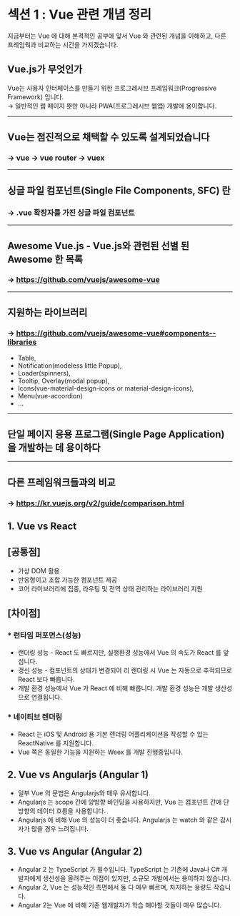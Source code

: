 # 섹션 1 : Vue 관련 개념 정리

지금부터는 Vue 에 대해 본격적인 공부에 앞서 Vue 와 관련된 개념을 이해하고, 다른 프레임웍과 비교하는 시간을 가지겠습니다.

## Vue.js가 무엇인가

Vue는 사용자 인터페이스를 만들기 위한 프로그레시브 프레임워크(Progressive Framework) 입니다.  
→ 일반적인 웹 페이지 뿐만 아니라 PWA(프로그레시브 웹앱) 개발에 용이합니다.

---

## Vue는 점진적으로 채택할 수 있도록 설계되었습니다

### → vue -> vue router -> vuex

---

## 싱글 파일 컴포넌트(Single File Components, SFC) 란

### → .vue 확장자를 가진 싱글 파일 컴포넌트

---

## Awesome Vue.js - Vue.js와 관련된 선별 된 Awesome 한 목록

### → <https://github.com/vuejs/awesome-vue>

---

## 지원하는 라이브러리

### → <https://github.com/vuejs/awesome-vue#components--libraries>

- Table,
- Notification(modeless little Popup),
- Loader(spinners),
- Tooltip, Overlay(modal popup),
- Icons(vue-material-design-icons or material-design-icons),
- Menu(vue-accordion)
- ...

---

## 단일 페이지 응용 프로그램(Single Page Application) 을 개발하는 데 용이하다

---

## 다른 프레임워크들과의 비교

### → <https://kr.vuejs.org/v2/guide/comparison.html>

## 1. Vue vs React

## [공통점]

- 가상 DOM 활용
- 반응형이고 조합 가능한 컴포넌트 제공
- 코어 라이브러리에 집중, 라우팅 및 전역 상태 관리하는 라이브러리 지원

## [차이점]

### \* 런타임 퍼포먼스(성능)

- 랜더링 성능 - React 도 빠르지만, 실행환경 성능에서 Vue 의 속도가 React 를 앞섭니다.
- 갱신 성능 - 컴포넌트의 상태가 변경되어 리 렌더링 시 Vue 는 자동으로 추적되므로 React 보다 빠릅니다.
- 개발 환경 성능에서 Vue 가 React 에 비해 빠릅니다. 개발 환경 성능은 개발 생산성으로 연결됩니다.

### \* 네이티브 렌더링

- React 는 iOS 및 Android 용 기본 렌더링 어플리케이션을 작성할 수 있는 ReactNative 를 지원합니다.
- Vue 쪽은 동일한 기능을 지원하는 Weex 를 개발 진행중입니다.

## 2. Vue vs Angularjs (Angular 1)

- 일부 Vue 의 문법은 Angularjs와 매우 유사합니다.
- Angularjs 는 scope 간에 양방향 바인딩을 사용하지만, Vue 는 컴포넌트 간에 단방향의 데이터 흐름을 사용합니다.
- Angularjs 에 비해 Vue 의 성능이 더 좋습니다. Angularjs 는 watch 와 같은 감시자가 많을 경우 느려집니다.

## 3. Vue vs Angular (Angular 2)

- Angular 2 는 TypeScript 가 필수입니다. TypeScript 는 기존에 Java나 C# 개발자에게 생산성을 올려주는 이점이 있지만, 소규모 개발에서는 용이하지 않습니다.
- Angular 2, Vue 는 성능적인 측면에서 둘 다 매우 빠르며, 차지하는 용량도 작습니다.
- Angular 2는 Vue 에 비해 기존 웹개발자가 학습 해야할 것들이 매우 많습니다.
